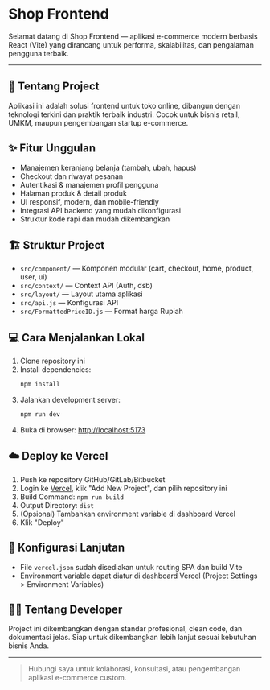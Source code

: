 # Shop Frontend

Selamat datang di Shop Frontend — aplikasi e-commerce modern berbasis React (Vite) yang dirancang untuk performa, skalabilitas, dan pengalaman pengguna terbaik.

---

## 🚀 Tentang Project
Aplikasi ini adalah solusi frontend untuk toko online, dibangun dengan teknologi terkini dan praktik terbaik industri. Cocok untuk bisnis retail, UMKM, maupun pengembangan startup e-commerce.

## ✨ Fitur Unggulan
- Manajemen keranjang belanja (tambah, ubah, hapus)
- Checkout dan riwayat pesanan
- Autentikasi & manajemen profil pengguna
- Halaman produk & detail produk
- UI responsif, modern, dan mobile-friendly
- Integrasi API backend yang mudah dikonfigurasi
- Struktur kode rapi dan mudah dikembangkan

## 🏗️ Struktur Project
- `src/component/` — Komponen modular (cart, checkout, home, product, user, ui)
- `src/context/` — Context API (Auth, dsb)
- `src/layout/` — Layout utama aplikasi
- `src/api.js` — Konfigurasi API
- `src/FormattedPriceID.js` — Format harga Rupiah

## 💻 Cara Menjalankan Lokal
1. Clone repository ini
2. Install dependencies:
   ```sh
   npm install
   ```
3. Jalankan development server:
   ```sh
   npm run dev
   ```
4. Buka di browser: [http://localhost:5173](http://localhost:5173)

## ☁️ Deploy ke Vercel
1. Push ke repository GitHub/GitLab/Bitbucket
2. Login ke [Vercel](https://vercel.com/), klik "Add New Project", dan pilih repository ini
3. Build Command: `npm run build`
4. Output Directory: `dist`
5. (Opsional) Tambahkan environment variable di dashboard Vercel
6. Klik "Deploy"

## 🔧 Konfigurasi Lanjutan
- File `vercel.json` sudah disediakan untuk routing SPA dan build Vite
- Environment variable dapat diatur di dashboard Vercel (Project Settings > Environment Variables)

## 👨‍💻 Tentang Developer
Project ini dikembangkan dengan standar profesional, clean code, dan dokumentasi jelas. Siap untuk dikembangkan lebih lanjut sesuai kebutuhan bisnis Anda.

---

> Hubungi saya untuk kolaborasi, konsultasi, atau pengembangan aplikasi e-commerce custom.